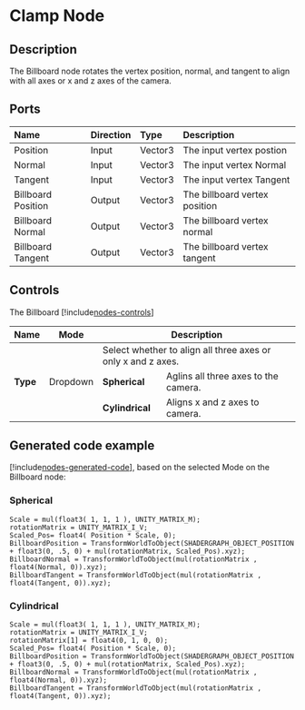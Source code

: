 # Clamp Node

## Description

The Billboard node rotates the vertex position, normal, and tangent to align with all axes or x and z axes of the camera.
## Ports

| Name        | Direction           | Type  | Description |
|:------------ |:-------------|:-----|:---|
| Position | Input      |    Vector3 | The input vertex postion |
| Normal | Input      |    Vector3 | The input vertex Normal |
| Tangent | Input      |    Vector3 | The input vertex Tangent |
| Billboard Position | Output      |    Vector3 | The billboard vertex position |
| Billboard Normal | Output      |    Vector3 | The billboard vertex normal |
| Billboard Tangent | Output      |    Vector3 | The billboard vertex tangent |
## Controls

The Billboard [!include[nodes-controls](./snippets/nodes-controls.md)]

<table>
<thead>
<tr>
<th><strong>Name</strong></th>
<th><strong>Mode</strong></th>
<th colspan="2"><strong>Description</strong></th>
</tr>
</thead>
<tbody>
<tr>
<td rowspan="3"><strong>Type</strong></td>
<td rowspan="3">Dropdown</td>
<td colspan="2">Select whether to align all three axes or only x and z axes.</td>
</tr>
<tr>
<td><strong>Spherical</strong></td>
<td>Aglins all three axes to the camera.</td>
</tr>
<tr>
<td><strong>Cylindrical</strong></td>
<td>Aligns x and z axes to camera.</td>
</tr>
</tbody>
</table>

## Generated code example

[!include[nodes-generated-code](./snippets/nodes-generated-code.md)], based on the selected Mode on the Billboard node:

### Spherical

```
Scale = mul(float3( 1, 1, 1 ), UNITY_MATRIX_M);
rotationMatrix = UNITY_MATRIX_I_V;
Scaled_Pos= float4( Position * Scale, 0);
BillboardPosition = TransformWorldToObject(SHADERGRAPH_OBJECT_POSITION + float3(0, .5, 0) + mul(rotationMatrix, Scaled_Pos).xyz);
BillboardNormal = TransformWorldToObject(mul(rotationMatrix , float4(Normal, 0)).xyz);
BillboardTangent = TransformWorldToObject(mul(rotationMatrix , float4(Tangent, 0)).xyz);
```

### Cylindrical

```
Scale = mul(float3( 1, 1, 1 ), UNITY_MATRIX_M);
rotationMatrix = UNITY_MATRIX_I_V;
rotationMatrix[1] = float4(0, 1, 0, 0);
Scaled_Pos= float4( Position * Scale, 0);
BillboardPosition = TransformWorldToObject(SHADERGRAPH_OBJECT_POSITION + float3(0, .5, 0) + mul(rotationMatrix, Scaled_Pos).xyz);
BillboardNormal = TransformWorldToObject(mul(rotationMatrix , float4(Normal, 0)).xyz);
BillboardTangent = TransformWorldToObject(mul(rotationMatrix , float4(Tangent, 0)).xyz);
```
